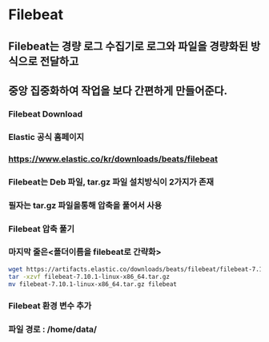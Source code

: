 # Filebeat
## Filebeat는 경량 로그 수집기로 로그와 파일을 경량화된 방식으로 전달하고
## 중앙 집중화하여 작업을 보다 간편하게 만들어준다.

### Filebeat Download
### Elastic 공식 홈페이지
### https://www.elastic.co/kr/downloads/beats/filebeat

### Filebeat는 Deb 파일, tar.gz 파일 설치방식이 2가지가 존재
### 필자는 tar.gz 파일을통해 압축을 풀어서 사용
### Filebeat 압축 풀기 
### 마지막 줄은<폴더이름을 filebeat로 간략화>
```sh
wget https://artifacts.elastic.co/downloads/beats/filebeat/filebeat-7.10.1-linux-x86_64.tar.gz
tar -xzvf filebeat-7.10.1-linux-x86_64.tar.gz
mv filebeat-7.10.1-linux-x86_64.tar.gz filebeat
```

### Filebeat 환경 변수 추가
### 파일 경로 : /home/data/
